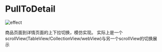 # PullToDetail
![effect](https://github.com/sleepEarlier/PullToDetail/blob/master/pullToDetail.gif)

商品页面到详情页面的上下拉切换，模仿实现。
实际上是一个scrollView(TableView/CollectionView/webView)与另一个scrollView的切换展示
